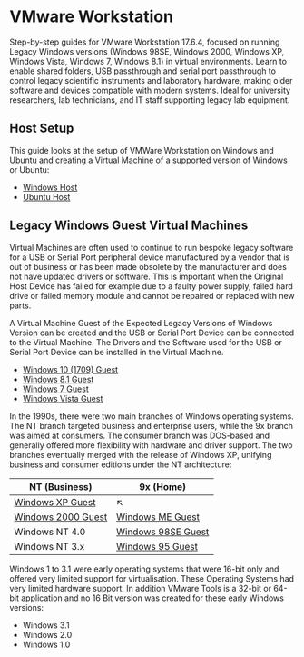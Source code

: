 # VMware Workstation 

Step-by-step guides for VMware Workstation 17.6.4, focused on running Legacy Windows versions (Windows 98SE, Windows 2000, Windows XP, Windows Vista, Windows 7, Windows 8.1) in virtual environments. Learn to enable shared folders, USB passthrough and serial port passthrough to control legacy scientific instruments and laboratory hardware, making older software and devices compatible with modern systems. Ideal for university researchers, lab technicians, and IT staff supporting legacy lab equipment.

## Host Setup

This guide looks at the setup of VMWare Workstation on Windows and Ubuntu and creating a Virtual Machine of a supported version of Windows or Ubuntu:

* [Windows Host](./windows-host/readme.md)
* [Ubuntu Host](./ubuntu-host/readme.md)

## Legacy Windows Guest Virtual Machines

Virtual Machines are often used to continue to run bespoke legacy software for a USB or Serial Port peripheral device manufactured by a vendor that is out of business or has been made obsolete by the manufacturer and does not have updated drivers or software. This is important when the Original Host Device has failed for example due to a faulty power supply, failed hard drive or failed memory module and cannot be repaired or replaced with new parts. 

A Virtual Machine Guest of the Expected Legacy Versions of Windows Version can be created and the USB or Serial Port Device can be connected to the Virtual Machine. The Drivers and the Software used for the USB or Serial Port Device can be installed in the Virtual Machine.

* [Windows 10 (1709) Guest](./windows-1709-guest/readme.md)
* [Windows 8.1 Guest](./windows-81-guest/readme.md)
* [Windows 7 Guest](./windows-7-guest/readme.md)
* [Windows Vista Guest](./windows-vista-guest/readme.md)

In the 1990s, there were two main branches of Windows operating systems. The NT branch targeted business and enterprise users, while the 9x branch was aimed at consumers. The consumer branch was DOS-based and generally offered more flexibility with hardware and driver support. The two branches eventually merged with the release of Windows XP, unifying business and consumer editions under the NT architecture:

|NT (Business)|9x (Home)|
|---|---|
|[Windows XP Guest](./windows-xp-guest/readme.md)|↖|
|[Windows 2000 Guest](./windows-2000-guest/readme.md)|[Windows ME Guest](./windows-me-guest/readme.md)|
|Windows NT 4.0|[Windows 98SE Guest](./windows-98SE-guest/readme.md)||
|Windows NT 3.x|[Windows 95 Guest](./windows-95-guest/readme.md)||

Windows 1 to 3.1 were early operating systems that were 16-bit only and offered very limited support for virtualisation. These Operating Systems had very limited hardware support. In addition VMware Tools is a 32-bit or 64-bit application and no 16 Bit version was created for these early Windows versions:

* Windows 3.1
* Windows 2.0
* Windows 1.0
